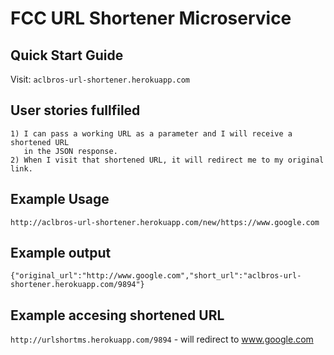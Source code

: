 # FCC URL Shortener Microservice


## Quick Start Guide

Visit: `aclbros-url-shortener.herokuapp.com`

## User stories fullfiled
    1) I can pass a working URL as a parameter and I will receive a shortened URL
       in the JSON response.
    2) When I visit that shortened URL, it will redirect me to my original link.


## Example Usage
`http://aclbros-url-shortener.herokuapp.com/new/https://www.google.com`

## Example output
`{"original_url":"http://www.google.com","short_url":"aclbros-url-shortener.herokuapp.com/9894"}`

## Example accesing shortened URL
`http://urlshortms.herokuapp.com/9894` - will redirect to www.google.com
